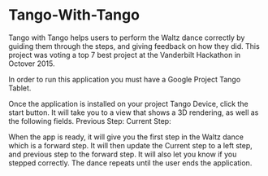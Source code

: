 # Tango-With-Tango
Tango with Tango helps users to perform the Waltz dance correctly by guiding them through the steps, and giving feedback on how they did. This project was voting a top 7 best project at the Vanderbilt Hackathon in Octover 2015.  

In order to run this application you must have a Google Project Tango Tablet. 

Once the application is installed on your project Tango Device, click the start button. It will take you to a view that shows a 3D rendering, as well as the following fields.
Previous Step:
Current Step:

When the app is ready, it will give you the first step in the Waltz dance which is a forward step. It will then update the Current step to a left step, and previous step to the forward step. It will also let you know if you stepped correctly. The dance repeats until the user ends the application.
